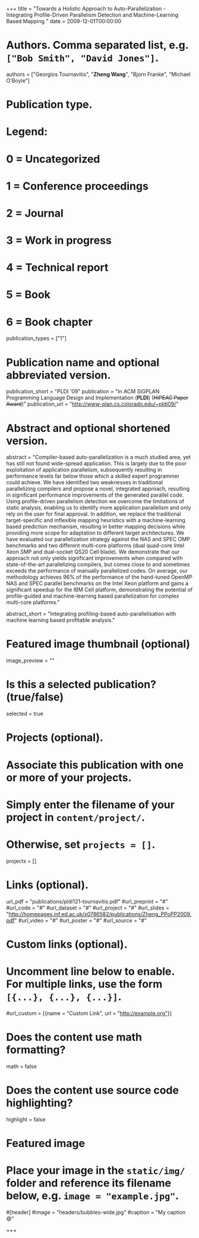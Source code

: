 +++
title = "Towards a Holistic Approach to Auto-Parallelization - Integrating Profile-Driven Parallelism Detection and Machine-Learning Based Mapping "
date = 2009-12-01T00:00:00

# Authors. Comma separated list, e.g. `["Bob Smith", "David Jones"]`.
authors = ["Georgios Tournavitis", "**Zheng Wang**", "Bjorn Franke", "Michael O'Boyle"]

# Publication type.
# Legend:
# 0 = Uncategorized
# 1 = Conference proceedings
# 2 = Journal
# 3 = Work in progress
# 4 = Technical report
# 5 = Book
# 6 = Book chapter
publication_types = ["1"]

# Publication name and optional abbreviated version.
publication_short = "PLDI '09"
publication = "In ACM SIGPLAN Programming Language Design and Implementation (**PLDI**) (~~HiPEAC Paper Award~~)"
publication_url = "http://www-plan.cs.colorado.edu/~pldi09/"

# Abstract and optional shortened version.
abstract = "Compiler-based auto-parallelization is a much studied area, yet has still not found wide-spread application. This is largely due to the poor exploitation of application parallelism, subsequently resulting in performance levels far below those which a skilled expert programmer could achieve. We have identified two weaknesses in traditional parallelizing compilers and propose a novel, integrated approach, resulting in significant performance improvements of the generated parallel code. Using profile-driven parallelism detection we overcome the limitations of static analysis, enabling us to identify more application parallelism and only rely on the user for final approval. In addition, we replace the traditional target-specific and inflexible mapping heuristics with a machine-learning based prediction mechanism, resulting in better mapping decisions while providing more scope for adaptation to different target architectures. We have evaluated our parallelization strategy against the NAS and SPEC OMP benchmarks and two different multi-core platforms (dual quad-core Intel Xeon SMP and dual-socket QS20 Cell blade). We demonstrate that our approach not only yields significant improvements when compared with state-of-the-art parallelizing compilers, but comes close to and sometimes exceeds the performance of manually parallelized codes. On average, our methodology achieves 96% of the performance of the hand-tuned OpenMP NAS and SPEC parallel benchmarks on the Intel Xeon platform and gains a significant speedup for the IBM Cell platform, demonstrating the potential of profile-guided and machine-learning based parallelization for complex multi-core platforms." 


abstract_short = "Integrating profiling-based auto-parallelisation with machine learning based profitable analysis."

# Featured image thumbnail (optional)
image_preview = ""

# Is this a selected publication? (true/false)
selected = true 

# Projects (optional).
#   Associate this publication with one or more of your projects.
#   Simply enter the filename of your project in `content/project/`.
#   Otherwise, set `projects = []`.
projects = []

# Links (optional).
url_pdf = "publications/pldi121-tournavitis.pdf"
#url_preprint = "#"
#url_code = "#"
#url_dataset = "#"
#url_project = "#"
#url_slides = "http://homepages.inf.ed.ac.uk/s0786582/publications/Zheng_PPoPP2009.pdf"
#url_video = "#"
#url_poster = "#"
#url_source = "#"

# Custom links (optional).
#   Uncomment line below to enable. For multiple links, use the form `[{...}, {...}, {...}]`.
#url_custom = [{name = "Custom Link", url = "http://example.org"}]

# Does the content use math formatting?
math = false

# Does the content use source code highlighting?
highlight = false

# Featured image
# Place your image in the `static/img/` folder and reference its filename below, e.g. `image = "example.jpg"`.
#[header]
#image = "headers/bubbles-wide.jpg"
#caption = "My caption :smile:"

+++

